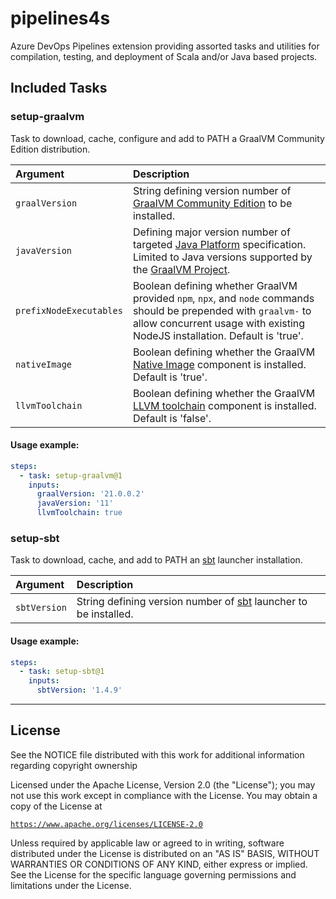 # pipelines4s
Azure DevOps Pipelines extension providing assorted tasks and utilities for compilation, testing,
and deployment of Scala and/or Java based projects.

## Included Tasks 
### setup-graalvm
Task to download, cache, configure and add to PATH a GraalVM Community Edition distribution.

| Argument                | Description                                                                                                                                                                                                                   |
| :---------------------- | :---------------------------------------------------------------------------------------------------------------------------------------------------------------------------------------------------------------------------- |
| `graalVersion`          | String defining version number of [GraalVM Community Edition](https://github.com/graalvm/graalvm-ce-builds/releases) to be installed.                                                                                         |
| `javaVersion`           | Defining major version number of targeted [Java Platform](https://www.oracle.com/java/technologies/java-se-glance.html) specification. Limited to Java versions supported by the [GraalVM Project](https://www.graalvm.org/). |
| `prefixNodeExecutables` | Boolean defining whether GraalVM provided `npm`, `npx`, and `node` commands should be prepended with `graalvm-` to allow concurrent usage with existing NodeJS installation. Default is 'true'.                               |
| `nativeImage`           | Boolean defining whether the GraalVM [Native Image](https://www.graalvm.org/reference-manual/native-image/) component is installed. Default is 'true'.                                                                        |
| `llvmToolchain`         | Boolean defining whether the GraalVM [LLVM toolchain](https://www.graalvm.org/reference-manual/llvm/) component is installed. Default is 'false'.                                                                             |
  
#### Usage example:
```yaml
steps:
  - task: setup-graalvm@1
    inputs:
      graalVersion: '21.0.0.2'
      javaVersion: '11'
      llvmToolchain: true
```

### setup-sbt
Task to download, cache, and add to PATH an [sbt](https://www.scala-sbt.org/) launcher installation.

| Argument     | Description                                                                                            |
| :----------- | :----------------------------------------------------------------------------------------------------- |
| `sbtVersion` | String defining version number of [sbt](https://github.com/sbt/sbt/releases) launcher to be installed. |

#### Usage example:
```yaml
steps:
  - task: setup-sbt@1
    inputs:
      sbtVersion: '1.4.9'
```
_____________

## License
See the NOTICE file distributed with this work for additional
information regarding copyright ownership

Licensed under the Apache License, Version 2.0 (the "License");
you may not use this work except in compliance with the License.
You may obtain a copy of the License at

[`https://www.apache.org/licenses/LICENSE-2.0`](https://www.apache.org/licenses/LICENSE-2.0)

Unless required by applicable law or agreed to in writing, software
distributed under the License is distributed on an "AS IS" BASIS,
WITHOUT WARRANTIES OR CONDITIONS OF ANY KIND, either express or implied.
See the License for the specific language governing permissions and
limitations under the License.
